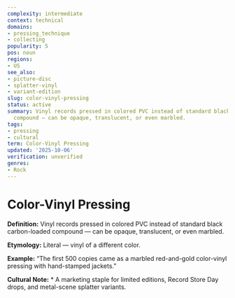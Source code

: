 ```yaml
---
complexity: intermediate
context: technical
domains:
- pressing_technique
- collecting
popularity: 5
pos: noun
regions:
- US
see_also:
- picture-disc
- splatter-vinyl
- variant-edition
slug: color-vinyl-pressing
status: active
summary: Vinyl records pressed in colored PVC instead of standard black carbon-loaded
  compound — can be opaque, translucent, or even marbled.
tags:
- pressing
- cultural
term: Color-Vinyl Pressing
updated: '2025-10-06'
verification: unverified
genres:
- Rock
---
```


# Color-Vinyl Pressing

**Definition:** Vinyl records pressed in colored PVC instead of standard black carbon-loaded compound — can be opaque, translucent, or even marbled.

**Etymology:** Literal — vinyl of a different color.

**Example:** “The first 500 copies came as a marbled red-and-gold color-vinyl pressing with hand-stamped jackets.”

**Cultural Note:** * A marketing staple for limited editions, Record Store Day drops, and metal-scene splatter variants.

